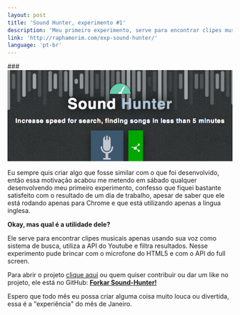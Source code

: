 ```yaml
---
layout: post
title: 'Sound Hunter, experimento #1'
description: 'Meu primeiro experimento, serve para encontrar clipes musicais apenas usando sua voz como sistema de busca, utiliza a API do Youtube e filtra resultados. Nesse experimento pude brincar com o microfone do HTML5 e com o API do full screen.'
link: 'http://raphamorim.com/exp-sound-hunter/'
language: 'pt-br'
---
```


###<img src="/assets/images/posts/sound-hunter.jpg" alt="2013" style="padding: 0; border: none !important; background:none;">

Eu sempre quis criar algo que fosse similar com o que foi desenvolvido, então essa motivação acabou me metendo em sábado qualquer desenvolvendo meu primeiro experimento, confesso que fiquei bastante satisfeito com o resultado de um dia de trabalho, apesar de saber que ele está rodando apenas para Chrome e que está utilizando apenas a lingua inglesa.

<!-- more -->

**Okay, mas qual é a utilidade dele?**

Ele serve para encontrar clipes musicais apenas usando sua voz como sistema de busca, utiliza a API do Youtube e filtra resultados. Nesse experimento pude brincar com o microfone do HTML5 e com o API do full screen.

Para abrir o projeto <a href="http://raphamorim.com/sound-hunter" class="link">clique aqui</a> ou quem quiser contribuir ou dar um like no projeto, ele está no GitHub: **<a href="https://github.com/raphamorim/sound-hunter">Forkar Sound-Hunter!</a>**

Espero que todo mês eu possa criar alguma coisa muito louca ou divertida, essa é a "experiência" do mês de Janeiro.
